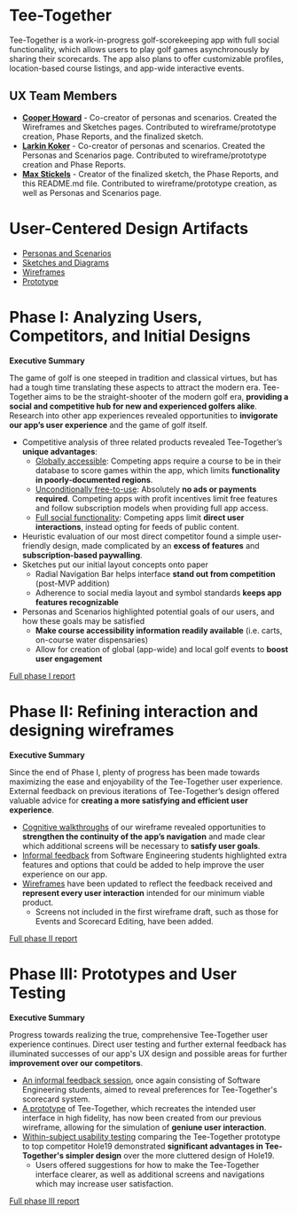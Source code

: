 # Tee-Together

Tee-Together is a work-in-progress golf-scorekeeping app with full social functionality, which allows users to play golf games asynchronously by sharing their scorecards. The app also plans to offer customizable profiles, location-based course listings, and app-wide interactive events.

## UX Team Members

* **[Cooper Howard](https://github.com/UsabilityEngineering/ux-portfolio-copper-glitch)** - Co-creator of personas and scenarios. Created the Wireframes and Sketches pages. Contributed to wireframe/prototype creation, Phase Reports, and the finalized sketch.
* **[Larkin Koker](https://github.com/UsabilityEngineering/ux-portfolio-lkoker)** - Co-creator of personas and scenarios. Created the Personas and Scenarios page. Contributed to wireframe/prototype creation and Phase Reports.
* **[Max Stickels](https://github.com/UsabilityEngineering/ux-portfolio-maxwellstickels)** - Creator of the finalized sketch, the Phase Reports, and this README.md file. Contributed to wireframe/prototype creation, as well as Personas and Scenarios page.

# User-Centered Design Artifacts
 
* [Personas and Scenarios](personas/)
* [Sketches and Diagrams](sketches/)
* [Wireframes](wireframes/)
* [Prototype](https://xd.adobe.com/view/62b36a4e-d502-40a3-a217-805356606897-37e0/?fullscreen&hints=off)

# Phase I: Analyzing Users, Competitors, and Initial Designs

**Executive Summary**

The game of golf is one steeped in tradition and classical virtues, but has had a tough time translating these aspects to attract the modern era. Tee-Together aims to be the straight-shooter of the modern golf era, **providing a social and competitive hub for new and experienced golfers alike**. Research into other app experiences revealed opportunities to **invigorate our app’s user experience** and the game of golf itself.
- Competitive analysis of three related products revealed Tee-Together’s **unique advantages**:
  - <ins>Globally accessible</ins>: Competing apps require a course to be in their database to score games within the app, which limits **functionality in poorly-documented regions**.
  - <ins>Unconditionally free-to-use</ins>: Absolutely **no ads or payments required**. Competing apps with profit incentives limit free features and follow subscription models when providing full app access.
  - <ins>Full social functionality</ins>: Competing apps limit **direct user interactions**, instead opting for feeds of public content.
- Heuristic evaluation of our most direct competitor found a simple user-friendly design, made complicated by an **excess of features** and **subscription-based paywalling**.
- Sketches put our initial layout concepts onto paper
  - Radial Navigation Bar helps interface **stand out from competition** (post-MVP addition)
  - Adherence to social media layout and symbol standards **keeps app features recognizable**
- Personas and Scenarios highlighted potential goals of our users, and how these goals may be satisfied
  - **Make course accessibility information readily available** (i.e. carts, on-course water dispensaries)
  - Allow for creation of global (app-wide) and local golf events to **boost user engagement**


[Full phase I report](phaseI/)

# Phase II: Refining interaction and designing wireframes

**Executive Summary**

Since the end of Phase I, plenty of progress has been made towards maximizing the ease and enjoyability of the Tee-Together user experience. External feedback on previous iterations of Tee-Together’s design offered valuable advice for **creating a more satisfying and efficient user experience**.
- <ins>Cognitive walkthroughs</ins> of our wireframe revealed opportunities to **strengthen the continuity of the app’s navigation** and made clear which additional screens will be necessary to **satisfy user goals**.
- <ins>Informal feedback</ins> from Software Engineering students highlighted extra features and options that could be added to help improve the user experience on our app.
- <ins>Wireframes</ins> have been updated to reflect the feedback received and **represent every user interaction** intended for our minimum viable product. 
  - Screens not included in the first wireframe draft, such as those for Events and Scorecard Editing, have been added. 


[Full phase II report](phaseII/)

# Phase III: Prototypes and User Testing

**Executive Summary**

Progress towards realizing the true, comprehensive Tee-Together user experience continues. Direct user testing and further external feedback has illuminated successes of our app's UX design and possible areas for further **improvement over our competitors**.
- <ins>An informal feedback session</ins>, once again consisting of Software Engineering students, aimed to reveal preferences for Tee-Together's scorecard system.
- <ins>A prototype</ins> of Tee-Together, which recreates the intended user interface in high fidelity, has now been created from our previous wireframe, allowing for the simulation of **geniune user interaction**.
- <ins>Within-subject usability testing</ins> comparing the Tee-Together prototype to top competitor Hole19 demonstrated **significant advantages in Tee-Together's simpler design** over the more cluttered design of Hole19. 
  - Users offered suggestions for how to make the Tee-Together interface clearer, as well as additional screens and navigations which may increase user satisfaction.

[Full phase III report](phaseIII/)
